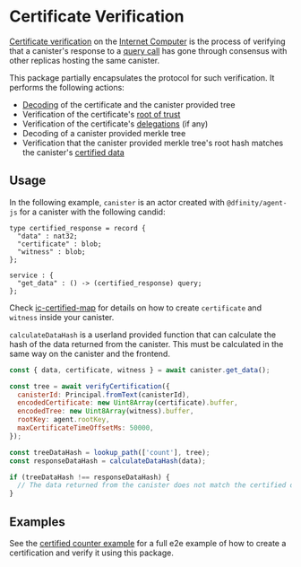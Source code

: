 # Certificate Verification

[Certificate verification](https://internetcomputer.org/docs/current/references/ic-interface-spec#canister-signatures) on the [Internet Computer](https://dfinity.org) is the process of verifying that a canister's response to a [query call](https://internetcomputer.org/docs/current/references/ic-interface-spec#http-query) has gone through consensus with other replicas hosting the same canister.

This package partially encapsulates the protocol for such verification. It performs the following actions:

- [Decoding](https://internetcomputer.org/docs/current/references/ic-interface-spec#certification-encoding) of the certificate and the canister provided tree
- Verification of the certificate's [root of trust](https://internetcomputer.org/docs/current/references/ic-interface-spec#root-of-trust)
- Verification of the certificate's [delegations](https://internetcomputer.org/docs/current/references/ic-interface-spec#certification-delegation) (if any)
- Decoding of a canister provided merkle tree
- Verification that the canister provided merkle tree's root hash matches the canister's [certified data](https://internetcomputer.org/docs/current/references/ic-interface-spec#system-api-certified-data)

## Usage

In the following example, `canister` is an actor created with `@dfinity/agent-js` for a canister with the following candid:

```candid
type certified_response = record {
  "data" : nat32;
  "certificate" : blob;
  "witness" : blob;
};

service : {
  "get_data" : () -> (certified_response) query;
};
```

Check [ic-certified-map](https://github.com/dfinity/cdk-rs/tree/main/library/ic-certified-map) for details on how to create `certificate` and `witness` inside your canister.

`calculateDataHash` is a userland provided function that can calculate the hash of the data returned from the canister. This must be calculated in the same way on the canister and the frontend.

```javascript
const { data, certificate, witness } = await canister.get_data();

const tree = await verifyCertification({
  canisterId: Principal.fromText(canisterId),
  encodedCertificate: new Uint8Array(certificate).buffer,
  encodedTree: new Uint8Array(witness).buffer,
  rootKey: agent.rootKey,
  maxCertificateTimeOffsetMs: 50000,
});

const treeDataHash = lookup_path(['count'], tree);
const responseDataHash = calculateDataHash(data);

if (treeDataHash !== responseDataHash) {
  // The data returned from the canister does not match the certified data.
}
```

## Examples

See the [certified counter example](https://github.com/dfinity/response-verification/tree/main/examples/certified-counter) for a full e2e example of how to create a certification and verify it using this package.
